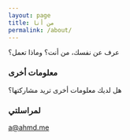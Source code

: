 ```yaml
---
layout: page
title: من أنا
permalink: /about/
---
```


عرف عن نفسك، من أنت؟ وماذا تعمل؟

### معلومات أخرى

هل لديك معلومات أخرى تريد مشاركتها؟

### لمراسلتي

[a@ahmd.me](mailto:a@ahmd.me)

